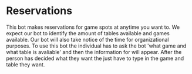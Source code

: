 # Reservations
This bot makes reservations for game spots at anytime you want to. 
We expect our bot to identify the amount of tables available and games available. 
Our bot will also take notice of the time for organizational purposes.
To use this bot the individual has to ask the bot 'what game and what table is avaliable' and then the information for will appear.
After the person has decided what they want the just have to type in the game and table they want.
